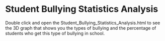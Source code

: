 # Student Bullying Statistics Analysis

Double click and open the Student_Bullying_Statistics_Analysis.html to see the 3D graph that shows you the types of bullying and the percentage of students who get this type of bullying in school.
